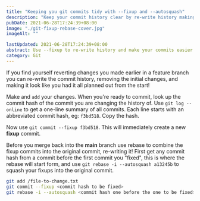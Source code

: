 ```yaml
---
title: "Keeping you git commits tidy with --fixup and --autosquash"
description: "Keep your commit history clear by re-write history making the commits easier to follow."
pubDate: 2021-06-28T17:24:39+08:00
image: "./git-fixup-rebase-cover.jpg"
imageAlt: ""

lastUpdated: 2021-06-28T17:24:39+08:00
abstract: Use --fixup to re-write history and make your commits easier to follow.
category: Git
---
```


If you find yourself reverting changes you made earlier in a feature branch you can re-write the commit history, removing the initial changes, and making it look like you had it all planned out from the start!

Make and `add` your changes. When you're ready to commit, look up the commit hash of the commit you are changing the history of. Use `git log --online` to get a one-line summary of all commits. Each line starts with an abbreviated commit hash, eg: `f3bd518`. Copy the hash.

Now use `git commit --fixup f3bd518`. This will immediately create a new **fixup** commit.

Before you merge back into the **main** branch use rebase to combine the fixup commits into the original commit, re-writing it! First get any commit hash from a commit before the first commit you "fixed", this is where the rebase will start form, and use `git rebase -i --autosquash a13245b` to squash your fixups into the original commit.

```bash
git add /file-to-change.txt
git commit --fixup <commit hash to be fixed>
git rebase -i --autosquash <commit hash one before the one to be fixed>
```
